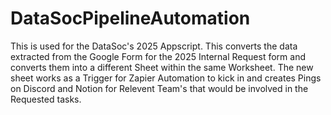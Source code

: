 # DataSocPipelineAutomation


This is used for the DataSoc's 2025 Appscript. 
This converts the data extracted from the Google Form for the 2025 Internal Request form and converts them into a different Sheet within the same Worksheet. The new sheet works as a Trigger for Zapier Automation to kick in and creates Pings on Discord and Notion for Relevent Team's that would be involved in the Requested tasks. 
